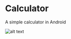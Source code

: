 # Calculator
A simple calculator in Android

![alt text](https://github.com/talapparasat/Calculator/master/screenshots/Screenshot_20200922-124041)

